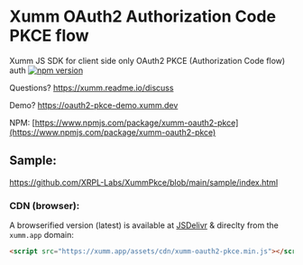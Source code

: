 # Xumm OAuth2 Authorization Code PKCE flow

Xumm JS SDK for client side only OAuth2 PKCE (Authorization Code flow) auth [![npm version](https://badge.fury.io/js/xumm-oauth2-pkce.svg)](https://badge.fury.io/js/xumm-oauth2-pkce)

Questions? https://xumm.readme.io/discuss

Demo? https://oauth2-pkce-demo.xumm.dev

NPM:
[https://www.npmjs.com/package/xumm-oauth2-pkce](https://www.npmjs.com/package/xumm-oauth2-pkce)

## Sample:

https://github.com/XRPL-Labs/XummPkce/blob/main/sample/index.html

### CDN (browser):

A browserified version (latest) is available at [JSDelivr](https://cdn.jsdelivr.net/npm/xumm-oauth2-pkce/dist/browser.min.js) & direclty from the `xumm.app` domain:

```html
<script src="https://xumm.app/assets/cdn/xumm-oauth2-pkce.min.js"></script>
```
